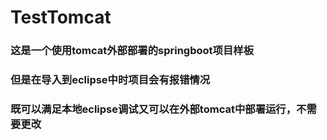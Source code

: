 # TestTomcat

### 这是一个使用tomcat外部部署的springboot项目样板
### 但是在导入到eclipse中时项目会有报错情况
### 既可以满足本地eclipse调试又可以在外部tomcat中部署运行，不需要更改
